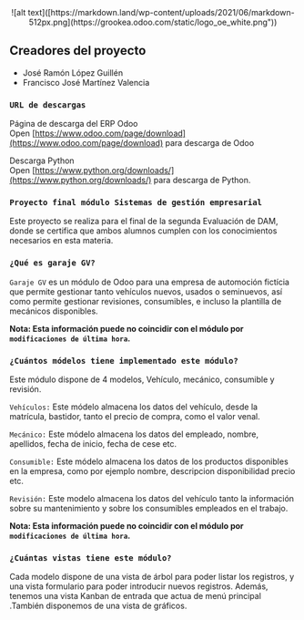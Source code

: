
<div style="text-align: center;">
   ![alt text]([https://markdown.land/wp-content/uploads/2021/06/markdown-512px.png](https://grookea.odoo.com/static/logo_oe_white.png"))
</div>

## Creadores del proyecto

<ul>
    <li>José Ramón López Guillén</li>
    <li>Francisco José Martínez Valencia</li>
</ul>

### `URL de descargas`

Página de descarga del ERP Odoo<br>
Open [https://www.odoo.com/page/download](https://www.odoo.com/page/download) para descarga de Odoo

Descarga Python<br>
Open [https://www.python.org/downloads/](https://www.python.org/downloads/) para descarga de Python.



### `Proyecto final módulo Sistemas de gestión empresarial`

Este proyecto se realiza para el final de la segunda Evaluación de DAM, donde se certifica
que ambos alumnos cumplen con los conocimientos necesarios en esta materia.


### `¿Qué es garaje GV?`

`Garaje GV` es un módulo de Odoo para una empresa de automoción fictícia que permite gestionar tanto vehículos nuevos, usados o seminuevos, así como permite gestionar revisiones, consumibles, e incluso la plantilla de mecánicos disponibles.

**Nota: Esta información puede no coincidir con el módulo por `modificaciones de última hora`.**


### `¿Cuántos módelos tiene implementado este módulo?`

Este módulo dispone de 4 modelos, Vehículo, mecánico, consumible y revisión.

`Vehículos:` Este módelo almacena los datos del vehículo, desde la matrícula, bastidor, tanto el precio de compra, como el valor venal.

`Mecánico:` Este módelo almacena los datos del empleado, nombre, apellidos, fecha de inicio, fecha de cese etc.

`Consumible:` Este módelo almacena los datos de los productos disponibles en la empresa, como por ejemplo nombre, descripcion disponibilidad precio etc.

`Revisión:` Este modelo almacena los datos del vehículo tanto la información sobre su mantenimiento y sobre los consumibles empleados en el trabajo.

**Nota: Esta información puede no coincidir con el módulo por `modificaciones de última hora`.**

### `¿Cuántas vistas tiene este módulo?`
Cada modelo dispone de una vista de árbol para poder listar los registros, y una vista formulario para poder introducir nuevos registros. Además, tenemos una vista Kanban de entrada que actua de menú principal .También disponemos de una vista de gráficos.

